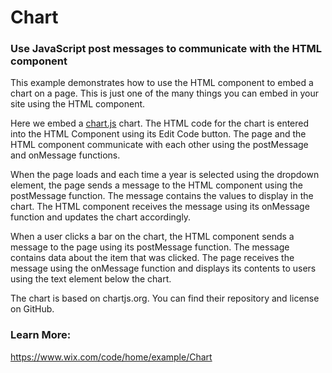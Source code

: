 # Chart
### Use JavaScript post messages to communicate with the HTML component

This example demonstrates how to use the HTML component to embed a chart on a page. This is just one of the many things you can embed in your site using the HTML component.

Here we embed a [chart.js](https://www.chartjs.org/) chart. The HTML code for the chart is entered into the HTML Component using its Edit Code button. The page and the HTML component communicate with each other using the postMessage and onMessage functions.

When the page loads and each time a year is selected using the dropdown element, the page sends a message to the HTML component using the postMessage function. The message contains the values to display in the chart. The HTML component receives the message using its onMessage function and updates the chart accordingly.

When a user clicks a bar on the chart, the HTML component sends a message to the page using its postMessage function. The message contains data about the item that was clicked. The page receives the message using the onMessage function and displays its contents to users using the text element below the chart.

The chart is based on chartjs.org. You can find their repository and license on GitHub.

### Learn More:
https://www.wix.com/code/home/example/Chart
